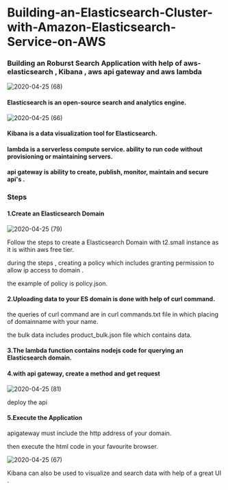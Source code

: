 # Building-an-Elasticsearch-Cluster-with-Amazon-Elasticsearch-Service-on-AWS

### Building an Roburst Search Application with help of aws-elasticsearch , Kibana , aws api gateway and aws lambda


![2020-04-25 (68)](https://user-images.githubusercontent.com/48589838/80279003-5a2bb480-8718-11ea-8d44-7a85d221b80e.png)



#### Elasticsearch is an open-source search and analytics engine.

![2020-04-25 (66)](https://user-images.githubusercontent.com/48589838/80279004-5ac44b00-8718-11ea-832e-6a24a0bde1c2.png)


#### Kibana is a data visualization tool for Elasticsearch.

#### lambda is a serverless compute service. ability to run code without provisioning or maintaining servers.

#### api gateway is ability to create, publish, monitor, maintain and secure api's .

### Steps

#### 1.Create an Elasticsearch Domain

![2020-04-25 (79)](https://user-images.githubusercontent.com/48589838/80279262-f99d7700-8719-11ea-9d08-da0e26d313bf.png)

Follow the steps to create a Elasticsearch Domain with t2.small instance as it is within aws free tier.

during the steps , creating a policy which includes granting permission to allow ip access to domain .

the example of policy is policy.json.

#### 2.Uploading data to your ES domain is done with help of curl command.

the queries of curl command are in curl commands.txt file in which placing of domainname with your name.

the bulk data includes product_bulk.json file which contains data. 

#### 3.The lambda function contains nodejs code for querying an Elasticsearch domain.

#### 4.with api gateway, create a method and get request

![2020-04-25 (81)](https://user-images.githubusercontent.com/48589838/80279511-cd82f580-871b-11ea-95c1-7340b14ec6c3.png)

deploy the api

#### 5.Execute the Application

apigateway must include the http address of your domain.

then execute the html code in your favourite browser.

![2020-04-25 (67)](https://user-images.githubusercontent.com/48589838/80279002-5861f100-8718-11ea-8d83-47a6db702e20.png)

Kibana can also be used to visualize and search data with help of a great UI .
